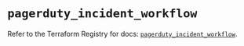 # `pagerduty_incident_workflow`

Refer to the Terraform Registry for docs: [`pagerduty_incident_workflow`](https://registry.terraform.io/providers/pagerduty/pagerduty/3.15.0/docs/resources/incident_workflow).
